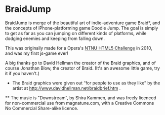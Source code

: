 BraidJump
=========

BraidJump is merge of the beautiful art of indie-adventure game Braid*, 
and the concepts of iPhone-platforming game Doodle Jump. 
The goal is simply to get as far as you can jumping on different kinds of platforms, 
while dodging enemies and keeping from falling down.

This was originally made for a Opera's [NTNU HTML5 Challenge](http://my.opera.com/chooseopera/blog/2010/11/11/the-ntnu-html5-challenge) in 2010, and was my first js-game ever!

A big thanks go to David Hellman the creator of the Braid graphics,
and of course Jonathan Blow, the creator of Braid. (It's an awesome little game, try it if you haven't.)

* The Braid graphics were given out “for people to use as they like” by the artist at 
http://www.davidhellman.net/braidbrief.htm .

** The music is "Downstream”, by Shira Kammen, and was freely licenced for non-commercial use from magnatune.com,
 with a Creative Commons No Commercial Share-alike licence. 